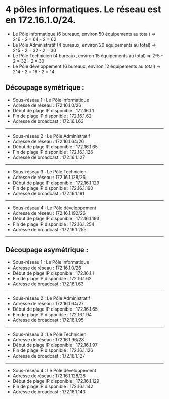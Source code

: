 # 4 pôles informatiques. Le réseau est en 172.16.1.0/24.

- Le Pôle informatique (6 bureaux, environ 50 équipements au total) => 2^6 - 2 = 64 - 2 = 62
- Le Pôle Administratif (4 bureaux, environ 20 équipements au total) => 2^5 - 2 = 32 - 2 = 30
- Le Pôle Technicien (4 bureaux, environ 15 équipements au total) => 2^5 - 2 = 32 - 2 = 30
- Le Pôle développement (6 bureaux, environ 12 équipements au total) => 2^4 - 2 = 16 - 2 = 14


## **Découpage symétrique :**

- Sous-réseau 1 : Le Pôle informatique
- Adresse de réseau : 172.16.1.0/26
- Début de plage IP disponible : 172.16.1.1
- Fin de plage IP disponible : 172.16.1.62
- Adresse de broadcast : 172.16.1.63
---
- Sous-réseau 2 : Le Pôle Administratif
- Adresse de réseau : 172.16.1.64/26
- Début de plage IP disponible : 172.16.1.65
- Fin de plage IP disponible : 172.16.1.126
- Adresse de broadcast : 172.16.1.127
 ---
- Sous-réseau 3 : Le Pôle Technicien
- Adresse de réseau : 172.16.1.128/26
- Début de plage IP disponible : 172.16.1.129
- Fin de plage IP disponible : 172.16.1.190
- Adresse de broadcast : 172.16.1.191
---
- Sous-réseau 4 : Le Pôle développement
- Adresse de réseau : 172.16.1.192/26
- Début de plage IP disponible : 172.16.1.193
- Fin de plage IP disponible : 172.16.1.254
- Adresse de broadcast : 172.16.1.255
---


## **Découpage asymétrique :**

- Sous-réseau 1 : Le Pôle informatique
- Adresse de réseau : 172.16.1.0/26 
- Début de plage IP disponible : 172.16.1.1
- Fin de plage IP disponible : 172.16.1.62
- Adresse de broadcast : 172.16.1.63
---
- Sous-réseau 2 : Le Pôle Administratif
- Adresse de réseau : 172.16.1.64/27
- Début de plage IP disponible : 172.16.1.65
- Fin de plage IP disponible : 172.16.1.94
- Adresse de broadcast : 172.16.1.95
 ---
- Sous-réseau 3 : Le Pôle Technicien
- Adresse de réseau : 172.16.1.96/28
- Début de plage IP disponible : 172.16.1.97
- Fin de plage IP disponible : 172.16.1.126
- Adresse de broadcast : 172.16.1.127
---
- Sous-réseau 4 : Le Pôle développement
- Adresse de réseau : 172.16.1.128/28
- Début de plage IP disponible : 172.16.1.129
- Fin de plage IP disponible : 172.16.1.142
- Adresse de broadcast : 172.16.1.143
